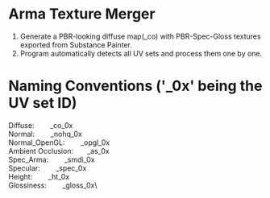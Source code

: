 # Arma Texture Merger
1. Generate a PBR-looking diffuse map(_co) with PBR-Spec-Gloss textures exported from Substance Painter.
2. Program automatically detects all UV sets and process them one by one.

# Naming Conventions ('_0x' being the UV set ID)
Diffuse:&nbsp; &nbsp; &nbsp; &nbsp;          _co_0x\
Normal:&nbsp; &nbsp; &nbsp; &nbsp;           _nohq_0x\
Normal_OpenGL:&nbsp; &nbsp; &nbsp; &nbsp;    _opgl_0x\
Ambient Occlusion:&nbsp; &nbsp; &nbsp; &nbsp;_as_0x\
Spec_Arma:&nbsp; &nbsp; &nbsp; &nbsp;        _smdi_0x\
Specular:&nbsp; &nbsp; &nbsp; &nbsp;         _spec_0x\
Height:&nbsp; &nbsp; &nbsp; &nbsp;           _ht_0x\
Glossiness:&nbsp; &nbsp; &nbsp; &nbsp;       _gloss_0x\
